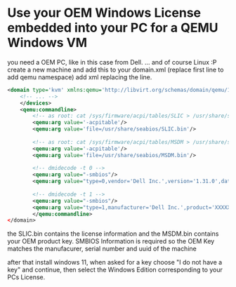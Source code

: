 # Use your OEM Windows License embedded into your PC for a QEMU Windows VM
you need a OEM PC, like in this case from Dell. ... and of course Linux :P
create a new machine and add this to your domain.xml (replace first line to add qemu namespace) add xml replacing the </devices> line.

```xml
<domain type='kvm' xmlns:qemu='http://libvirt.org/schemas/domain/qemu/1.0'>
	<!-- ... -->
	</devices>
	<qemu:commandline>
		<!-- as root: cat /sys/firmware/acpi/tables/SLIC > /usr/share/seabios/SLIC.bin -->
		<qemu:arg value='-acpitable'/>
		<qemu:arg value='file=/usr/share/seabios/SLIC.bin'/>
		
		<!-- as root: cat /sys/firmware/acpi/tables/MSDM > /usr/share/seabios/MSDM.bin -->
		<qemu:arg value='-acpitable'/>
		<qemu:arg value='file=/usr/share/seabios/MSDM.bin'/>
		
		<!-- dmidecode -t 0 -->
		<qemu:arg value="-smbios"/>
		<qemu:arg value="type=0,vendor='Dell Inc.',version='1.31.0',date='09/12/2023',release=1.31"/>
		
		<!-- dmidecode -t 1 -->
		<qemu:arg value="-smbios"/>
		<qemu:arg value="type=1,manufacturer='Dell Inc.',product='XXXXXXXX',serial=XXXXXXXX,uuid=XXXXXXXX-XXXX-XXXX-XXXX-XXXXXXXXXXXX,sku=XXXXXX,family=XXXXXXXX"/>
    	</qemu:commandline>
</domain>
```

the SLIC.bin contains the license information and the MSDM.bin contains your OEM product key. SMBIOS Information is required so the OEM Key matches the manufacurer, serial number and uuid of the machine


after that install windows 11, when asked for a key choose "I do not have a key" and continue, then select the Windows Edition corresponding to your PCs License.

